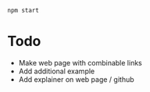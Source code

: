 `npm start`

# Todo

-   Make web page with combinable links
-   Add additional example
-   Add explainer on web page / github
